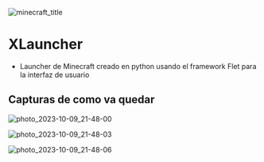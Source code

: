 
![minecraft_title](https://github.com/KeimaSenpai/X-Launcher/assets/98184310/7add7162-ec81-45a9-bf23-d182655b655f)

# XLauncher
- Launcher de Minecraft creado en python usando el framework Flet para la interfaz de usuario

## Capturas de como va quedar

![photo_2023-10-09_21-48-00](https://github.com/KeimaSenpai/X-Launcher/assets/98184310/8446db0b-4ca1-480f-a3d6-ca158b920006)

![photo_2023-10-09_21-48-03](https://github.com/KeimaSenpai/X-Launcher/assets/98184310/97b14128-baec-4657-82ca-a746d50631c8)

![photo_2023-10-09_21-48-06](https://github.com/KeimaSenpai/X-Launcher/assets/98184310/9f1442d0-feee-4380-8779-1ba92f2d07e1)
